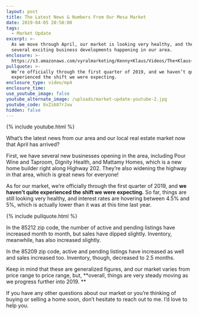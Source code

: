 ```yaml
---
layout: post
title: The Latest News & Numbers From Our Mesa Market
date: 2019-04-05 20:58:00
tags:
  - Market Update
excerpt: >-
  As we move through April, our market is looking very healthy, and there are
  several exciting business developments happening in our area.
enclosure: >-
  https://s3.amazonaws.com/vyralmarketing/Kenny+Klaus/Videos/The+Klaus+Team-+The+Latest+News+%26+Numbers+From+Our+Mesa+Market.mp4
pullquote: >-
  We’re officially through the first quarter of 2019, and we haven’t quite
  experienced the shift we were expecting.
enclosure_type: video/mp4
enclosure_time:
use_youtube_image: false
youtube_alternate_image: /uploads/market-update-youtube-2.jpg
youtube_code: 8xZi687rJxw
hidden: false
---
```


{% include youtube.html %}

What’s the latest news from our area and our local real estate market now that April has arrived?

First, we have several new businesses opening in the area, including Pour Wine and Taproom, Dignity Health, and Mattamy Homes, which is a new home builder right along Highway 202. They’re also widening the highway in that area, which is great news for everyone! 

As for our market, we’re officially through the first quarter of 2019, and **we haven’t quite experienced the shift we were expecting.** So far, things are still looking very healthy, and interest rates are hovering between 4.5% and 5%, which is actually lower than it was at this time last year. 

{% include pullquote.html %}

In the 85212 zip code, the number of active and pending listings have increased month to month, but sales have dipped slightly. Inventory, meanwhile, has also increased slightly.

In the 85209 zip code, active and pending listings have increased as well and sales increased too. Inventory, though, decreased to 2.5 months. 

Keep in mind that these are generalized figures, and our market varies from price range to price range, but, **overall, things are very steady moving as we progress further into 2019. **

If you have any other questions about our market or you’re thinking of buying or selling a home soon, don’t hesitate to reach out to me. I’d love to help you.